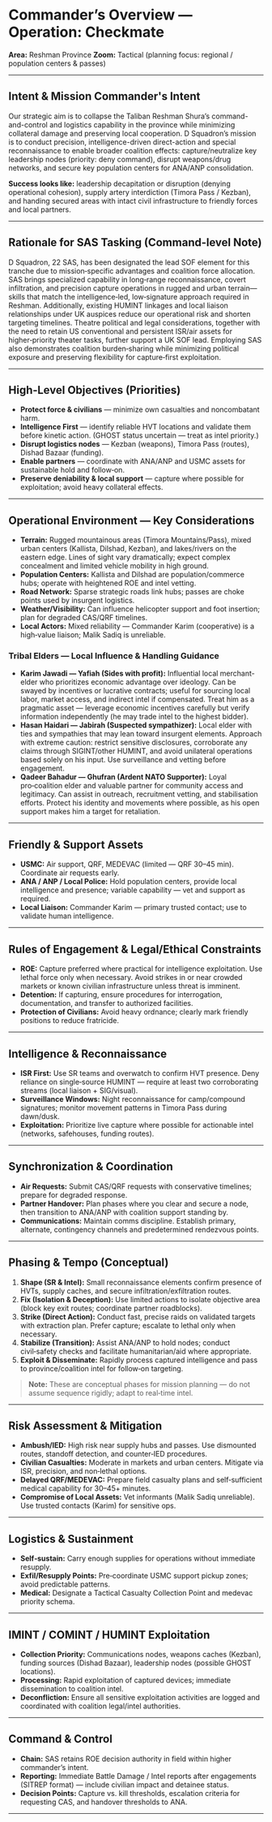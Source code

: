 # Commander’s Overview — Operation: **Checkmate**

**Area:** Reshman Province
**Zoom:** Tactical (planning focus: regional / population centers & passes)

---

## Intent & Mission Commander's Intent

Our strategic aim is to collapse the Taliban Reshman Shura’s command-and-control and logistics capability in the province while minimizing collateral damage and preserving local cooperation. D Squadron’s mission is to conduct precision, intelligence-driven direct-action and special reconnaissance to enable broader coalition effects: capture/neutralize key leadership nodes (priority: deny command), disrupt weapons/drug networks, and secure key population centers for ANA/ANP consolidation.

**Success looks like:** leadership decapitation or disruption (denying operational cohesion), supply artery interdiction (Timora Pass / Kezban), and handing secured areas with intact civil infrastructure to friendly forces and local partners.

---

## Rationale for SAS Tasking (Command-level Note)

D Squadron, 22 SAS, has been designated the lead SOF element for this tranche due to mission‑specific advantages and coalition force allocation. SAS brings specialized capability in long‑range reconnaissance, covert infiltration, and precision capture operations in rugged and urban terrain—skills that match the intelligence‑led, low‑signature approach required in Reshman. Additionally, existing HUMINT linkages and local liaison relationships under UK auspices reduce our operational risk and shorten targeting timelines. Theatre political and legal considerations, together with the need to retain US conventional and persistent ISR/air assets for higher‑priority theater tasks, further support a UK SOF lead. Employing SAS also demonstrates coalition burden‑sharing while minimizing political exposure and preserving flexibility for capture‑first exploitation.

---

## High‑Level Objectives (Priorities)

* **Protect force & civilians** — minimize own casualties and noncombatant harm.
* **Intelligence First** — identify reliable HVT locations and validate them before kinetic action. (GHOST status uncertain — treat as intel priority.)
* **Disrupt logistics nodes** — Kezban (weapons), Timora Pass (routes), Dishad Bazaar (funding).
* **Enable partners** — coordinate with ANA/ANP and USMC assets for sustainable hold and follow‑on.
* **Preserve deniability & local support** — capture where possible for exploitation; avoid heavy collateral effects.

---

## Operational Environment — Key Considerations

* **Terrain:** Rugged mountainous areas (Timora Mountains/Pass), mixed urban centers (Kallista, Dilshad, Kezban), and lakes/rivers on the eastern edge. Lines of sight vary dramatically; expect complex concealment and limited vehicle mobility in high ground.
* **Population Centers:** Kallista and Dilshad are population/commerce hubs; operate with heightened ROE and intel vetting.
* **Road Network:** Sparse strategic roads link hubs; passes are choke points used by insurgent logistics.
* **Weather/Visibility:** Can influence helicopter support and foot insertion; plan for degraded CAS/QRF timelines.
* **Local Actors:** Mixed reliability — Commander Karim (cooperative) is a high‑value liaison; Malik Sadiq is unreliable.

### Tribal Elders — Local Influence & Handling Guidance

* **Karim Jawadi — Yafiah (Sides with profit):** Influential local merchant-elder who prioritizes economic advantage over ideology. Can be swayed by incentives or lucrative contracts; useful for sourcing local labor, market access, and indirect intel if compensated. Treat him as a pragmatic asset — leverage economic incentives carefully but verify information independently (he may trade intel to the highest bidder).
* **Hasan Haidari — Jabirah (Suspected sympathizer):** Local elder with ties and sympathies that may lean toward insurgent elements. Approach with extreme caution: restrict sensitive disclosures, corroborate any claims through SIGINT/other HUMINT, and avoid unilateral operations based solely on his input. Use surveillance and vetting before engagement.
* **Qadeer Bahadur — Ghufran (Ardent NATO Supporter):** Loyal pro‑coalition elder and valuable partner for community access and legitimacy. Can assist in outreach, recruitment vetting, and stabilisation efforts. Protect his identity and movements where possible, as his open support makes him a target for retaliation.

---

## Friendly & Support Assets

* **USMC:** Air support, QRF, MEDEVAC (limited — QRF 30–45 min). Coordinate air requests early.
* **ANA / ANP / Local Police:** Hold population centers, provide local intelligence and presence; variable capability — vet and support as required.
* **Local Liaison:** Commander Karim — primary trusted contact; use to validate human intelligence.

---

## Rules of Engagement & Legal/Ethical Constraints

* **ROE:** Capture preferred where practical for intelligence exploitation. Use lethal force only when necessary. Avoid strikes in or near crowded markets or known civilian infrastructure unless threat is imminent.
* **Detention:** If capturing, ensure procedures for interrogation, documentation, and transfer to authorized facilities.
* **Protection of Civilians:** Avoid heavy ordnance; clearly mark friendly positions to reduce fratricide.

---

## Intelligence & Reconnaissance

* **ISR First:** Use SR teams and overwatch to confirm HVT presence. Deny reliance on single‑source HUMINT — require at least two corroborating streams (local liaison + SIG/visual).
* **Surveillance Windows:** Night reconnaissance for camp/compound signatures; monitor movement patterns in Timora Pass during dawn/dusk.
* **Exploitation:** Prioritize live capture where possible for actionable intel (networks, safehouses, funding routes).

---

## Synchronization & Coordination

* **Air Requests:** Submit CAS/QRF requests with conservative timelines; prepare for degraded response.
* **Partner Handover:** Plan phases where you clear and secure a node, then transition to ANA/ANP with coalition support standing by.
* **Communications:** Maintain comms discipline. Establish primary, alternate, contingency channels and predetermined rendezvous points.

---

## Phasing & Tempo (Conceptual)

1. **Shape (SR & Intel):** Small reconnaissance elements confirm presence of HVTs, supply caches, and secure infiltration/exfiltration routes.
2. **Fix (Isolation & Deception):** Use limited actions to isolate objective area (block key exit routes; coordinate partner roadblocks).
3. **Strike (Direct Action):** Conduct fast, precise raids on validated targets with extraction plan. Prefer capture; escalate to lethal only when necessary.
4. **Stabilize (Transition):** Assist ANA/ANP to hold nodes; conduct civil‑safety checks and facilitate humanitarian/aid where appropriate.
5. **Exploit & Disseminate:** Rapidly process captured intelligence and pass to province/coalition intel for follow‑on targeting.

> **Note:** These are conceptual phases for mission planning — do not assume sequence rigidly; adapt to real‑time intel.

---

## Risk Assessment & Mitigation

* **Ambush/IED:** High risk near supply hubs and passes. Use dismounted routes, standoff detection, and counter‑IED procedures.
* **Civilian Casualties:** Moderate in markets and urban centers. Mitigate via ISR, precision, and non‑lethal options.
* **Delayed QRF/MEDEVAC:** Prepare field casualty plans and self‑sufficient medical capability for 30–45+ minutes.
* **Compromise of Local Assets:** Vet informants (Malik Sadiq unreliable). Use trusted contacts (Karim) for sensitive ops.

---

## Logistics & Sustainment

* **Self‑sustain:** Carry enough supplies for operations without immediate resupply.
* **Exfil/Resupply Points:** Pre‑coordinate USMC support pickup zones; avoid predictable patterns.
* **Medical:** Designate a Tactical Casualty Collection Point and medevac priority schema.

---

## IMINT / COMINT / HUMINT Exploitation

* **Collection Priority:** Communications nodes, weapons caches (Kezban), funding sources (Dishad Bazaar), leadership nodes (possible GHOST locations).
* **Processing:** Rapid exploitation of captured devices; immediate dissemination to coalition intel.
* **Deconfliction:** Ensure all sensitive exploitation activities are logged and coordinated with coalition legal/intel authorities.

---

## Command & Control

* **Chain:** SAS retains ROE decision authority in field within higher commander’s intent.
* **Reporting:** Immediate Battle Damage / Intel reports after engagements (SITREP format) — include civilian impact and detainee status.
* **Decision Points:** Capture vs. kill thresholds, escalation criteria for requesting CAS, and handover thresholds to ANA.

---
